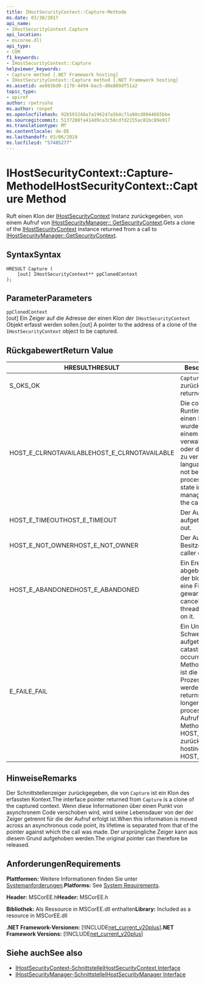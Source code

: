 ```yaml
---
title: IHostSecurityContext::Capture-Methode
ms.date: 03/30/2017
api_name:
- IHostSecurityContext.Capture
api_location:
- mscoree.dll
api_type:
- COM
f1_keywords:
- IHostSecurityContext::Capture
helpviewer_keywords:
- Capture method [.NET Framework hosting]
- IHostSecurityContext::Capture method [.NET Framework hosting]
ms.assetid: ae0836d0-1170-4494-bac5-d0e809df51a2
topic_type:
- apiref
author: rpetrusha
ms.author: ronpet
ms.openlocfilehash: 92b593248a7a196247a5b4c71a90cd8944665bbe
ms.sourcegitcommit: 5137208fa414d9ca3c58cdfd2155ac81bc89e917
ms.translationtype: MT
ms.contentlocale: de-DE
ms.lasthandoff: 03/06/2019
ms.locfileid: "57485277"
---
```

# <a name="ihostsecuritycontextcapture-method"></a><span data-ttu-id="fb32f-102">IHostSecurityContext::Capture-Methode</span><span class="sxs-lookup"><span data-stu-id="fb32f-102">IHostSecurityContext::Capture Method</span></span>
<span data-ttu-id="fb32f-103">Ruft einen Klon der [IHostSecurityContext](../../../../docs/framework/unmanaged-api/hosting/ihostsecuritycontext-interface.md) Instanz zurückgegeben, von einem Aufruf von [IHostSecurityManager:: GetSecurityContext](../../../../docs/framework/unmanaged-api/hosting/ihostsecuritymanager-getsecuritycontext-method.md).</span><span class="sxs-lookup"><span data-stu-id="fb32f-103">Gets a clone of the [IHostSecurityContext](../../../../docs/framework/unmanaged-api/hosting/ihostsecuritycontext-interface.md) instance returned from a call to [IHostSecurityManager::GetSecurityContext](../../../../docs/framework/unmanaged-api/hosting/ihostsecuritymanager-getsecuritycontext-method.md).</span></span>  
  
## <a name="syntax"></a><span data-ttu-id="fb32f-104">Syntax</span><span class="sxs-lookup"><span data-stu-id="fb32f-104">Syntax</span></span>  
  
```  
HRESULT Capture (  
    [out] IHostSecurityContext** ppClonedContext  
);  
```  
  
## <a name="parameters"></a><span data-ttu-id="fb32f-105">Parameter</span><span class="sxs-lookup"><span data-stu-id="fb32f-105">Parameters</span></span>  
 `ppClonedContext`  
 <span data-ttu-id="fb32f-106">[out] Ein Zeiger auf die Adresse der einen Klon der `IHostSecurityContext` Objekt erfasst werden sollen.</span><span class="sxs-lookup"><span data-stu-id="fb32f-106">[out] A pointer to the address of a clone of the `IHostSecurityContext` object to be captured.</span></span>  
  
## <a name="return-value"></a><span data-ttu-id="fb32f-107">Rückgabewert</span><span class="sxs-lookup"><span data-stu-id="fb32f-107">Return Value</span></span>  
  
|<span data-ttu-id="fb32f-108">HRESULT</span><span class="sxs-lookup"><span data-stu-id="fb32f-108">HRESULT</span></span>|<span data-ttu-id="fb32f-109">Beschreibung</span><span class="sxs-lookup"><span data-stu-id="fb32f-109">Description</span></span>|  
|-------------|-----------------|  
|<span data-ttu-id="fb32f-110">S_OK</span><span class="sxs-lookup"><span data-stu-id="fb32f-110">S_OK</span></span>|<span data-ttu-id="fb32f-111">`Capture` wurde erfolgreich zurückgegeben.</span><span class="sxs-lookup"><span data-stu-id="fb32f-111">`Capture` returned successfully.</span></span>|  
|<span data-ttu-id="fb32f-112">HOST_E_CLRNOTAVAILABLE</span><span class="sxs-lookup"><span data-stu-id="fb32f-112">HOST_E_CLRNOTAVAILABLE</span></span>|<span data-ttu-id="fb32f-113">Die common Language Runtime (CLR) wurde nicht in einen Prozess geladen wurde, oder die CLR ist in einem Zustand, in dem nicht verwalteten Code ausführen oder den Aufruf erfolgreich zu verarbeiten.</span><span class="sxs-lookup"><span data-stu-id="fb32f-113">The common language runtime (CLR) has not been loaded into a process, or the CLR is in a state in which it cannot run managed code or process the call successfully.</span></span>|  
|<span data-ttu-id="fb32f-114">HOST_E_TIMEOUT</span><span class="sxs-lookup"><span data-stu-id="fb32f-114">HOST_E_TIMEOUT</span></span>|<span data-ttu-id="fb32f-115">Der Aufruf ist ein Timeout aufgetreten.</span><span class="sxs-lookup"><span data-stu-id="fb32f-115">The call timed out.</span></span>|  
|<span data-ttu-id="fb32f-116">HOST_E_NOT_OWNER</span><span class="sxs-lookup"><span data-stu-id="fb32f-116">HOST_E_NOT_OWNER</span></span>|<span data-ttu-id="fb32f-117">Der Aufrufer ist nicht Besitzer der Sperre.</span><span class="sxs-lookup"><span data-stu-id="fb32f-117">The caller does not own the lock.</span></span>|  
|<span data-ttu-id="fb32f-118">HOST_E_ABANDONED</span><span class="sxs-lookup"><span data-stu-id="fb32f-118">HOST_E_ABANDONED</span></span>|<span data-ttu-id="fb32f-119">Ein Ereignis wurde abgebrochen, während sich der blockierte Thread oder eine Fiber darauf gewartet.</span><span class="sxs-lookup"><span data-stu-id="fb32f-119">An event was canceled while a blocked thread or fiber was waiting on it.</span></span>|  
|<span data-ttu-id="fb32f-120">E_FAIL</span><span class="sxs-lookup"><span data-stu-id="fb32f-120">E_FAIL</span></span>|<span data-ttu-id="fb32f-121">Ein Unbekannter Schwerwiegender Fehler ist aufgetreten.</span><span class="sxs-lookup"><span data-stu-id="fb32f-121">An unknown catastrophic failure occurred.</span></span> <span data-ttu-id="fb32f-122">Wenn eine Methode E_FAIL zurückgibt, ist die CLR nicht mehr im Prozess verwendet werden.</span><span class="sxs-lookup"><span data-stu-id="fb32f-122">When a method returns E_FAIL, the CLR is no longer usable within the process.</span></span> <span data-ttu-id="fb32f-123">Nachfolgende Aufrufe zum Hosten der Methoden HOST_E_CLRNOTAVAILABLE zurück.</span><span class="sxs-lookup"><span data-stu-id="fb32f-123">Subsequent calls to hosting methods return HOST_E_CLRNOTAVAILABLE.</span></span>|  
  
## <a name="remarks"></a><span data-ttu-id="fb32f-124">Hinweise</span><span class="sxs-lookup"><span data-stu-id="fb32f-124">Remarks</span></span>  
 <span data-ttu-id="fb32f-125">Der Schnittstellenzeiger zurückgegeben, die von `Capture` ist ein Klon des erfassten Kontext.</span><span class="sxs-lookup"><span data-stu-id="fb32f-125">The interface pointer returned from `Capture` is a clone of the captured context.</span></span> <span data-ttu-id="fb32f-126">Wenn diese Informationen über einen Punkt von asynchronem Code verschoben wird, wird seine Lebensdauer von der der Zeiger getrennt für die der Aufruf erfolgt ist.</span><span class="sxs-lookup"><span data-stu-id="fb32f-126">When this information is moved across an asynchronous code point, its lifetime is separated from that of the pointer against which the call was made.</span></span> <span data-ttu-id="fb32f-127">Der ursprüngliche Zeiger kann aus diesem Grund aufgehoben werden.</span><span class="sxs-lookup"><span data-stu-id="fb32f-127">The original pointer can therefore be released.</span></span>  
  
## <a name="requirements"></a><span data-ttu-id="fb32f-128">Anforderungen</span><span class="sxs-lookup"><span data-stu-id="fb32f-128">Requirements</span></span>  
 <span data-ttu-id="fb32f-129">**Plattformen:** Weitere Informationen finden Sie unter [Systemanforderungen](../../../../docs/framework/get-started/system-requirements.md).</span><span class="sxs-lookup"><span data-stu-id="fb32f-129">**Platforms:** See [System Requirements](../../../../docs/framework/get-started/system-requirements.md).</span></span>  
  
 <span data-ttu-id="fb32f-130">**Header:** MSCorEE.h</span><span class="sxs-lookup"><span data-stu-id="fb32f-130">**Header:** MSCorEE.h</span></span>  
  
 <span data-ttu-id="fb32f-131">**Bibliothek:** Als Ressource in MSCorEE.dll enthalten</span><span class="sxs-lookup"><span data-stu-id="fb32f-131">**Library:** Included as a resource in MSCorEE.dll</span></span>  
  
 <span data-ttu-id="fb32f-132">**.NET Framework-Versionen:** [!INCLUDE[net_current_v20plus](../../../../includes/net-current-v20plus-md.md)]</span><span class="sxs-lookup"><span data-stu-id="fb32f-132">**.NET Framework Versions:** [!INCLUDE[net_current_v20plus](../../../../includes/net-current-v20plus-md.md)]</span></span>  
  
## <a name="see-also"></a><span data-ttu-id="fb32f-133">Siehe auch</span><span class="sxs-lookup"><span data-stu-id="fb32f-133">See also</span></span>
- [<span data-ttu-id="fb32f-134">IHostSecurityContext-Schnittstelle</span><span class="sxs-lookup"><span data-stu-id="fb32f-134">IHostSecurityContext Interface</span></span>](../../../../docs/framework/unmanaged-api/hosting/ihostsecuritycontext-interface.md)
- [<span data-ttu-id="fb32f-135">IHostSecurityManager-Schnittstelle</span><span class="sxs-lookup"><span data-stu-id="fb32f-135">IHostSecurityManager Interface</span></span>](../../../../docs/framework/unmanaged-api/hosting/ihostsecuritymanager-interface.md)
